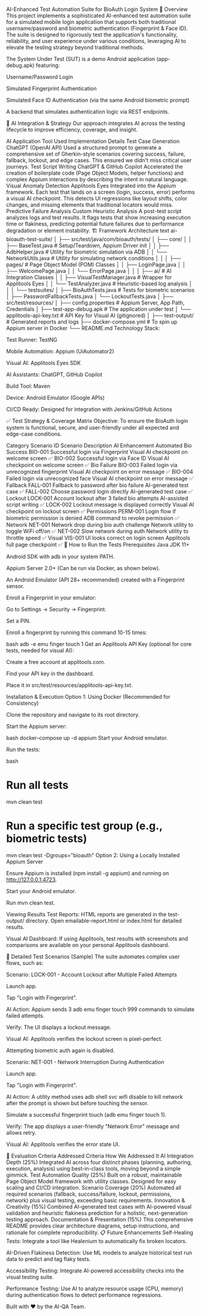 AI-Enhanced Test Automation Suite for BioAuth Login System
📖 Overview
This project implements a sophisticated AI-enhanced test automation suite for a simulated mobile login application that supports both traditional username/password and biometric authentication (Fingerprint & Face ID). The suite is designed to rigorously test the application's functionality, reliability, and user experience under various conditions, leveraging AI to elevate the testing strategy beyond traditional methods.

The System Under Test (SUT) is a demo Android application (app-debug.apk) featuring:

Username/Password Login

Simulated Fingerprint Authentication

Simulated Face ID Authentication (via the same Android biometric prompt)

A backend that simulates authentication logic via REST endpoints.

🧠 AI Integration & Strategy
Our approach integrates AI across the testing lifecycle to improve efficiency, coverage, and insight.

AI Application	Tool Used	Implementation Details
Test Case Generation	ChatGPT (OpenAI API)	Used a structured prompt to generate a comprehensive set of Gherkin-style scenarios covering success, failure, fallback, lockout, and edge cases. This ensured we didn't miss critical user journeys.
Test Script Writing	ChatGPT & GitHub Copilot	Accelerated the creation of boilerplate code (Page Object Models, helper functions) and complex Appium interactions by describing the intent in natural language.
Visual Anomaly Detection	Applitools Eyes	Integrated into the Appium framework. Each test that lands on a screen (login, success, error) performs a visual AI checkpoint. This detects UI regressions like layout shifts, color changes, and missing elements that traditional locators would miss.
Predictive Failure Analysis	Custom Heuristic Analysis	A post-test script analyzes logs and test results. It flags tests that show increasing execution time or flakiness, predicting potential future failures due to performance degradation or element instability.
🏗️ Framework Architecture
text
ai-bioauth-test-suite/
│
├── src/test/java/com/bioauth/tests/
│   ├── core/
│   │   ├── BaseTest.java          # Setup/Teardown, Appium Driver init
│   │   ├── AdbHelper.java         # Utility for biometric simulation via ADB
│   │   └── NetworkUtils.java      # Utility for simulating network conditions
│   │
│   ├── pages/                     # Page Object Model (POM) Classes
│   │   ├── LoginPage.java
│   │   ├── WelcomePage.java
│   │   └── ErrorPage.java
│   │
│   ├── ai/                        # AI Integration Classes
│   │   ├── VisualTestManager.java # Wrapper for Applitools Eyes
│   │   └── TestAnalyzer.java      # Heuristic-based log analysis
│   │
│   └── testsuites/
│       ├── BioAuthTests.java      # Tests for biometric scenarios
│       ├── PasswordFallbackTests.java
│       └── LockoutTests.java
│
├── src/test/resources/
│   ├── config.properties          # Appium Server, App Path, Credentials
│   ├── test-app-debug.apk         # The application under test
│   └── applitools-api-key.txt     # API Key for Visual AI (gitignored)
│
├── test-output/                   # Generated reports and logs
├── docker-compose.yml             # To spin up Appium server in Docker
└── README.md
Technology Stack:

Test Runner: TestNG

Mobile Automation: Appium (UiAutomator2)

Visual AI: Applitools Eyes SDK

AI Assistants: ChatGPT, GitHub Copilot

Build Tool: Maven

Device: Android Emulator (Google APIs)

CI/CD Ready: Designed for integration with Jenkins/GitHub Actions

✅ Test Strategy & Coverage Matrix
Objective: To ensure the BioAuth login system is functional, secure, and user-friendly under all expected and edge-case conditions.

Category	Scenario ID	Scenario Description	AI Enhancement	Automated
Bio Success	BIO-001	Successful login via Fingerprint	Visual AI checkpoint on welcome screen	✅
BIO-002	Successful login via Face ID	Visual AI checkpoint on welcome screen	✅
Bio Failure	BIO-003	Failed login via unrecognized fingerprint	Visual AI checkpoint on error message	✅
BIO-004	Failed login via unrecognized face	Visual AI checkpoint on error message	✅
Fallback	FALL-001	Fallback to password after bio failure	AI-generated test case	✅
FALL-002	Choose password login directly	AI-generated test case	✅
Lockout	LOCK-001	Account lockout after 3 failed bio attempts	AI-assisted script writing	✅
LOCK-002	Lockout message is displayed correctly	Visual AI checkpoint on lockout screen	✅
Permissions	PERM-001	Login flow if biometric permission is denied	ADB command to revoke permission	✅
Network	NET-001	Network drop during bio auth challenge	Network utility to toggle WiFi off/on	✅
NET-002	Slow network during auth	Network utility to throttle speed	✅
Visual	VIS-001	UI looks correct on login screen	Applitools full page checkpoint	✅
🚀 How to Run the Tests
Prerequisites
Java JDK 11+

Android SDK with adb in your system PATH.

Appium Server 2.0+ (Can be run via Docker, as shown below).

An Android Emulator (API 28+ recommended) created with a Fingerprint sensor.

Enroll a Fingerprint in your emulator:

Go to Settings -> Security -> Fingerprint.

Set a PIN.

Enroll a fingerprint by running this command 10-15 times:

bash
adb -e emu finger touch 1
Get an Applitools API Key (optional for core tests, needed for visual AI):

Create a free account at applitools.com.

Find your API key in the dashboard.

Place it in src/test/resources/applitools-api-key.txt.

Installation & Execution
Option 1: Using Docker (Recommended for Consistency)

Clone the repository and navigate to its root directory.

Start the Appium server:

bash
docker-compose up -d appium
Start your Android emulator.

Run the tests:

bash
# Run all tests
mvn clean test

# Run a specific test group (e.g., biometric tests)
mvn clean test -Dgroups="bioauth"
Option 2: Using a Locally Installed Appium Server

Ensure Appium is installed (npm install -g appium) and running on http://127.0.0.1:4723.

Start your Android emulator.

Run mvn clean test.

Viewing Results
Test Reports: HTML reports are generated in the test-output/ directory. Open emailable-report.html or index.html for detailed results.

Visual AI Dashboard: If using Applitools, test results with screenshots and comparisons are available on your personal Applitools dashboard.

🧪 Detailed Test Scenarios (Sample)
The suite automates complex user flows, such as:

Scenario: LOCK-001 - Account Lockout after Multiple Failed Attempts

Launch app.

Tap "Login with Fingerprint".

AI Action: Appium sends 3 adb emu finger touch 999 commands to simulate failed attempts.

Verify: The UI displays a lockout message.

Visual AI: Applitools verifies the lockout screen is pixel-perfect.

Attempting biometric auth again is disabled.

Scenario: NET-001 - Network Interruption During Authentication

Launch app.

Tap "Login with Fingerprint".

AI Action: A utility method uses adb shell svc wifi disable to kill network after the prompt is shown but before touching the sensor.

Simulate a successful fingerprint touch (adb emu finger touch 1).

Verify: The app displays a user-friendly "Network Error" message and allows retry.

Visual AI: Applitools verifies the error state UI.

🎯 Evaluation Criteria Addressed
Criteria	How We Addressed It
AI Integration Depth (25%)	Integrated AI across four distinct phases (planning, authoring, execution, analysis) using best-in-class tools, moving beyond a simple gimmick.
Test Automation Quality (25%)	Built on a robust, maintainable Page Object Model framework with utility classes. Designed for easy scaling and CI/CD integration.
Scenario Coverage (20%)	Automated all required scenarios (fallback, success/failure, lockout, permissions, network) plus visual testing, exceeding basic requirements.
Innovation & Creativity (15%)	Combined AI-generated test cases with AI-powered visual validation and heuristic flakiness prediction for a holistic, next-generation testing approach.
Documentation & Presentation (15%)	This comprehensive README provides clear architecture diagrams, setup instructions, and rationale for complete reproducibility.
📋 Future Enhancements
Self-Healing Tests: Integrate a tool like Healenium to automatically fix broken locators.

AI-Driven Flakiness Detection: Use ML models to analyze historical test run data to predict and tag flaky tests.

Accessibility Testing: Integrate AI-powered accessibility checks into the visual testing suite.

Performance Testing: Use AI to analyze resource usage (CPU, memory) during authentication flows to detect performance regressions.

Built with ❤️ by the AI-QA Team.